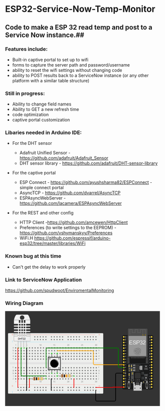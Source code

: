 # ESP32-Service-Now-Temp-Monitor #

## Code to make a ESP 32 read temp and post to a Service Now instance.##

### Features include: ###
* Built-in captive portal to set up to wifi
* forms to capture the server path and password/username 
* ability to reset the wifi settings without changing code
* ability to POST results back to a ServiceNow instance (or any other platform with a similar table structure)

### Still in progress: ###
* Ability to change field names
* Ability to GET a new refresh time
* code optimization
* captive portal customization

### Libaries needed in Arduino IDE: ###
* For the DHT sensor
  * Adafruit Unified Sensor - https://github.com/adafruit/Adafruit_Sensor
  * DHT sensor library - https://github.com/adafruit/DHT-sensor-library

* For the captive portal
  * ESP Connect - https://github.com/ayushsharma82/ESPConnect - simple connect portal
  * AsyncTCP - https://github.com/dvarrel/AsyncTCP
  * ESPAsyncWebServer - https://github.com/lacamera/ESPAsyncWebServer

* For the REST and other config
  * HTTP Client -https://github.com/amcewen/HttpClient
  * Preferences (to write settings to the EEPROM) - https://github.com/vshymanskyy/Preferences
  * WiFi.H  https://github.com/espressif/arduino-esp32/tree/master/libraries/WiFi

### Known bug at this time ###
* Can't get the delay to work properly

### Link to ServiceNow Application ##
https://github.com/spudwoot/EnviromentalMonitoring

### Wiring Diagram ###
![alt text](https://github.com/spudwoot/ESP32-Service-Now-Temp-Monitor/blob/main/ESP32-Wiring%20.png?raw=true)

